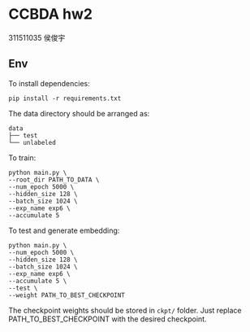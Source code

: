 # CCBDA hw2

311511035 侯俊宇

## Env

To install dependencies: 

`pip install -r requirements.txt`

The data directory should be arranged as:

```shell
data
├── test
└── unlabeled
```

To train:

```shell
python main.py \
--root_dir PATH_TO_DATA \
--num_epoch 5000 \
--hidden_size 128 \
--batch_size 1024 \
--exp_name exp6 \
--accumulate 5
```

To test and generate embedding:

```shell
python main.py \
--num_epoch 5000 \
--hidden_size 128 \
--batch_size 1024 \
--exp_name exp6 \
--accumulate 5 \
--test \
--weight PATH_TO_BEST_CHECKPOINT
```

The checkpoint weights should be stored in `ckpt/` folder. Just replace PATH_TO_BEST_CHECKPOINT with the desired checkpoint.
